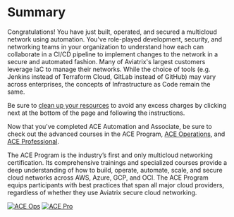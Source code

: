 # Summary  

Congratulations! You have just built, operated, and secured a multicloud network using automation. You've role-played development, security, and networking teams in your organization to understand how each can collaborate in a CI/CD pipeline to implement changes to the network in a secure and automated fashion. Many of Aviatrix's largest customers leverage IaC to manage their networks. While the choice of tools (e.g. Jenkins instead of Terraform Cloud, GitLab instead of GitHub) may vary across enterprises, the concepts of Infrastructure as Code remain the same.

Be sure to [clean up your resources](./cleanup.md) to avoid any excess charges by clicking next at the bottom of the page and following the instructions.

Now that you've completed ACE Automation and Associate, be sure to check out the advanced courses in the ACE Program, [ACE Operations](https://aviatrix.com/ace-operations/), and [ACE Professional](https://aviatrix.com/ace-professional/).

The ACE Program is the industry’s first and only multicloud networking certification. Its comprehensive trainings and specialized courses provide a deep understanding of how to build, operate, automate, scale, and secure cloud networks across AWS, Azure, GCP, and OCI. The ACE Program equips participants with best practices that span all major cloud providers, regardless of whether they use Aviatrix secure cloud networking.

[![ACE Ops](images/ace_operations_banner.png)](https://aviatrix.com/ace-operations/)
[![ACE Pro](images/ace_professional_banner.png)](https://aviatrix.com/ace-professional/)
